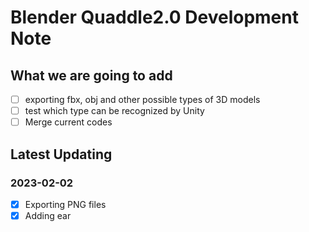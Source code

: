 # Blender Quaddle2.0 Development Note

## What we are going to add

- [ ] exporting fbx, obj and other possible types of 3D models
- [ ] test which type can be recognized by Unity
- [ ] Merge current codes

## Latest Updating 

### 2023-02-02
- [x] Exporting PNG files
- [x] Adding ear